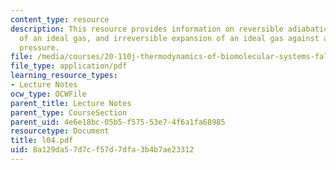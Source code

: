 ```yaml
---
content_type: resource
description: This resource provides information on reversible adiabatic expansion
  of an ideal gas, and irreversible expansion of an ideal gas against a constant external
  pressure.
file: /media/courses/20-110j-thermodynamics-of-biomolecular-systems-fall-2005/8a129da57d7cf57d7dfa3b4b7ae23312_l04.pdf
file_type: application/pdf
learning_resource_types:
- Lecture Notes
ocw_type: OCWFile
parent_title: Lecture Notes
parent_type: CourseSection
parent_uid: 4e6e18bc-05b5-f575-53e7-4f6a1fa68985
resourcetype: Document
title: l04.pdf
uid: 8a129da5-7d7c-f57d-7dfa-3b4b7ae23312
---
```

